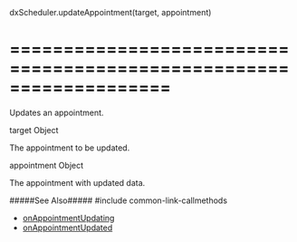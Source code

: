<!--id-->dxScheduler.updateAppointment(target, appointment)<!--/id-->
===================================================================
===================================================================

<!--shortDescription-->
Updates an appointment.
<!--/shortDescription-->

<!--paramName1-->target<!--/paramName1-->
<!--paramType1-->Object<!--/paramType1-->
<!--paramDescription1-->
The appointment to be updated.
<!--/paramDescription1-->

<!--paramName2-->appointment<!--/paramName2-->
<!--paramType2-->Object<!--/paramType2-->
<!--paramDescription2-->
The appointment with updated data.
<!--/paramDescription2-->

<!--fullDescription-->

#####See Also#####
#include common-link-callmethods
- [onAppointmentUpdating](/Documentation/ApiReference/UI_Widgets/dxScheduler/Configuration/#onUppointmentUpdating)
- [onAppointmentUpdated](/Documentation/ApiReference/UI_Widgets/dxScheduler/Configuration/#onUppointmentUpdated)
<!--/fullDescription-->